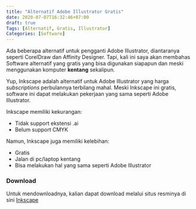```yaml
---
title: "Alternatif Adobe Illustrator Gratis"
date: 2020-07-07T16:32:46+07:00
draft: true
Tags: [Alternatif, Gratis, Illustrator]
Categories: [Software]
---
```


Ada beberapa alternatif untuk pengganti Adobe Illustrator, diantaranya seperti CorelDraw dan Affinity Designer. Tapi, kali ini saya akan membahas Software alternatif yang gratis yang bisa digunakan siapapun dan meski menggunakan komputer **kentang** sekalipun.

Yup, Inkscape adalah alternatif untuk Adobe Illustrator yang harga *subscriptions* perbulannya terbilang mahal. Meski Inkscape ini gratis, software ini dapat melakukan pekerjaan yang sama seperti Adobe Illustrator. 

Inkscape memiliki kekurangan:
- Tidak support ekstensi .ai
- Belum support CMYK

Namun, Inkscape juga memiliki kelebihan:
- Gratis
- Jalan di pc/laptop kentang
- Bisa melakukan hal yang sama seperti Adobe Illustrator

### Download
Untuk mendownloadnya, kalian dapat download melalui situs resminya di sini [Inkscape](https://inkscape.org/)
